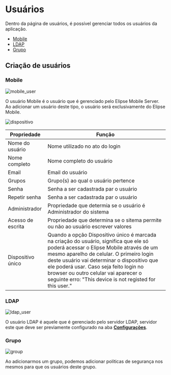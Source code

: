 # Usuários

Dentro da página de usuários, é possível gerenciar todos os usuários da aplicação.

  - [Mobile](users.md#mobile)
  - [LDAP](users.md#ldap)
  - [Grupo](users.md#grupo)

## Criação de usuários

### Mobile

![mobile_user](https://cloud.githubusercontent.com/assets/26389485/24060966/4d7be038-0b34-11e7-96a5-a4feecfb36ff.png)

  O usuário Mobile é o usuário que é gerenciado pelo Elipse Mobile Server. Ao adicionar um usuário deste tipo, o usuário será exclusivamente do Elipse Mobile.
  
  ![dispositivo](https://cloud.githubusercontent.com/assets/26389485/23913395/a668de50-08c1-11e7-81fc-b273cd815a9d.png)

| Propriedade    | Função  |
| -------------   | ------------- |
| Nome do usuário    | Nome utilizado no ato do login |
| Nome completo    | Nome completo do usuário |
| Email    | Email do usuário |
| Grupos  | Grupo(s) ao qual o usuário pertence |
| Senha  | Senha a ser cadastrada par o usuário |
| Repetir senha  | Senha a ser cadastrada par o usuário |
| Administrador  | Propriedade que determia se o usuário é Administrador do sistema|
| Acesso de escrita  | Propriedade que determina se o sitema permite ou não ao usuário escrever valores |
| Dispositivo único  | Quando a opção Dispositivo único é marcada na criação do usuário, significa que ele só poderá acessar o Elipse Mobile através de um mesmo aparelho de celular. O primeiro login deste usuário vai determinar o dispositivo que ele poderá usar. Caso seja feito login no browser ou outro celular vai aparecer o seguinte erro: "This device is not registed for this user." |
  
### LDAP

![ldap_user](https://cloud.githubusercontent.com/assets/26389485/24060967/4d8f3fa2-0b34-11e7-8707-601f228da09b.png)

  O usuário LDAP é aquele que é gerenciado pelo servidor LDAP, servidor este que deve ser previamente configurado na aba **[Configurações](config_app.md#autenticação-externa-de-usuários)**.

### Grupo

![group](https://cloud.githubusercontent.com/assets/26389485/24060964/4d59dd8a-0b34-11e7-9072-d463a1269367.png)

  Ao adicionarmos um grupo, podemos adicionar políticas de segurança nos mesmos para que os usuários deste grupo.
  
